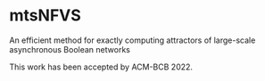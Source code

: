 # mtsNFVS
An efficient method for exactly computing attractors of large-scale asynchronous Boolean networks

This work has been accepted by ACM-BCB 2022.
